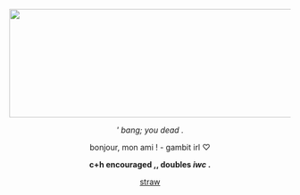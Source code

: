 <p align="center">
  <img width="736" height="195" src=![53170a26552d8930f8d74d7e8ec9a78a](https://github.com/user-attachments/assets/2fb8bbfb-fcd9-46d9-a5cf-70f804a22eb9)
>
</p>


*<p align=center> ' bang; you dead .*

<p align=center> bonjour, mon ami !  - gambit irl ♡ 

**<p align=center> c+h encouraged ,, doubles _iwc_ .**

[<p align=center> straw](https://shootforthrill.straw.page/)

<!--
**shootforthrill/shootforthrill** is a ✨ _special_ ✨ repository because its `README.md` (this file) appears on your GitHub profile.

Here are some ideas to get you started:

- 🔭 I’m currently working on ...
- 🌱 I’m currently learning ...
- 👯 I’m looking to collaborate on ...
- 🤔 I’m looking for help with ...
- 💬 Ask me about ...
- 📫 How to reach me: ...
- 😄 Pronouns: ...
- ⚡ Fun fact: ...
-->
